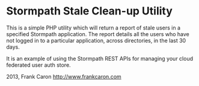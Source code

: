 Stormpath
Stale Clean-up Utility
=================

This is a simple PHP utility which will return a report of stale
users in a specified Stormpath application. The report details
all the users who have not logged in to a particular application, across
directories, in the last 30 days.

It is an example of using the Stormpath REST APIs for managing 
your cloud federated user auth store. 

2013, Frank Caron
http://www.frankcaron.com